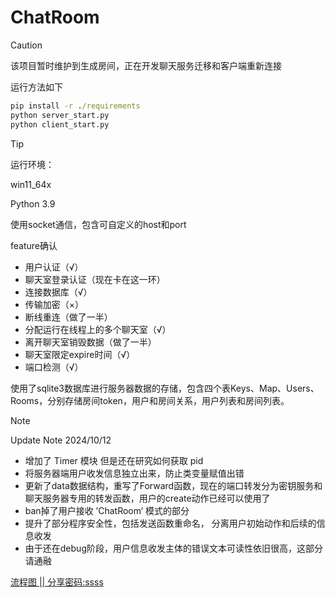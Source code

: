 # 				ChatRoom

> [!CAUTION]
>
> 该项目暂时维护到生成房间，正在开发聊天服务迁移和客户端重新连接
>
> 运行方法如下

```cmd
pip install -r ./requirements
python server_start.py
python client_start.py
```

> [!TIP]
>
> 运行环境：
>
> win11_64x
>
> Python 3.9
>
> 使用socket通信，包含可自定义的host和port



feature确认

- 用户认证（√）
- 聊天室登录认证（现在卡在这一环）
- 连接数据库（√）
- 传输加密（×）
- 断线重连（做了一半）
- 分配运行在线程上的多个聊天室（√）
- 离开聊天室销毁数据（做了一半）
- 聊天室限定expire时间（√）
- 端口检测（√）



使用了sqlite3数据库进行服务器数据的存储，包含四个表Keys、Map、Users、Rooms，分别存储房间token，用户和房间关系，用户列表和房间列表。

> [!NOTE]
>
> Update Note 2024/10/12

- 增加了 Timer 模块 但是还在研究如何获取 pid
- 将服务器端用户收发信息独立出来，防止类变量赋值出错
- 更新了data数据结构，重写了Forward函数，现在的端口转发分为密钥服务和聊天服务器专用的转发函数，用户的create动作已经可以使用了
- ban掉了用户接收 ’ChatRoom‘ 模式的部分
- 提升了部分程序安全性，包括发送函数重命名， 分离用户初始动作和后续的信息收发
- 由于还在debug阶段，用户信息收发主体的错误文本可读性依旧很高，这部分请通融

[流程图 || 分享密码:ssss](https://boardmix.cn/app/share/CAE.CIiKngwgASoQy8Vz3-jClB3qam4Hb3WaKzAGQAE/dr3QyY)
